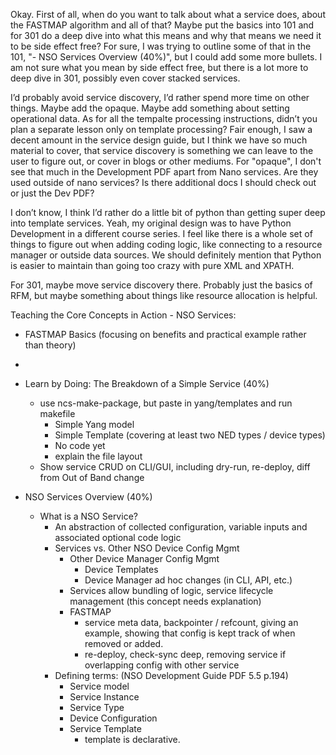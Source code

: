 Okay. First of all, when do you want to talk about what a service does, about the FASTMAP algorithm and all of that? Maybe put the basics into 101 and for 301 do a deep dive into what this means and why that means we need it to be side effect free?
    For sure, I was trying to outline some of that in the 101, "- NSO Services Overview (40%)", but I could add some more bullets. I am not sure what you mean by side effect free, but there is a lot more to deep dive in 301, possibly even cover stacked services. 

I’d probably avoid service discovery, I’d rather spend more time on other things. Maybe add the opaque. Maybe add something about setting operational data. As for all the tempalte processing instructions, didn’t you plan a separate lesson only on template processing?
    Fair enough, I saw a decent amount in the service design guide, but I think we have so much material to cover, that service discovery is something we can leave to the user to figure out, or cover in blogs or other mediums. For "opaque", I don't see that much in the Development PDF apart from Nano services. Are they used outside of nano services? Is there additional docs I should check out or just the Dev PDF?

I don’t know, I think I’d rather do a little bit of python than getting super deep into template services.
    Yeah, my original design was to have Python Development in a different course series. I feel like there is a whole set of things to figure out when adding coding logic, like connecting to a resource manager or outside data sources. We should definitely mention that Python is easier to maintain than going too crazy with pure XML and XPATH. 

For 301, maybe move service discovery there. Probably just the basics of RFM, but maybe something about things like resource allocation is helpful.

Teaching the Core Concepts in Action - NSO Services:
- FASTMAP Basics (focusing on benefits and practical example rather than theory)
- 


- Learn by Doing: The Breakdown of a Simple Service (40%)
  - use ncs-make-package, but paste in yang/templates and run makefile
    - Simple Yang model
    - Simple Template (covering at least two NED types / device types)
    - No code yet
    - explain the file layout
  - Show service CRUD on CLI/GUI, including dry-run, re-deploy, diff from Out of Band change


- NSO Services Overview (40%)
  - What is a NSO Service?
    - An abstraction of collected configuration, variable inputs and associated optional code logic
    - Services vs. Other NSO Device Config Mgmt
      - Other Device Manager Config Mgmt
        - Device Templates
        - Device Manager ad hoc changes (in CLI, API, etc.)
      - Services allow bundling of logic, service lifecycle management (this concept needs explanation)
      - FASTMAP
        - service meta data, backpointer / refcount, giving an example, showing that config is kept track of when removed or added. 
        - re-deploy, check-sync deep, removing service if overlapping config with other service 
    - Defining terms: (NSO Development Guide PDF 5.5 p.194)
      - Service model
      - Service Instance
      - Service Type
      - Device Configuration
      - Service Template
        - template is declarative. 